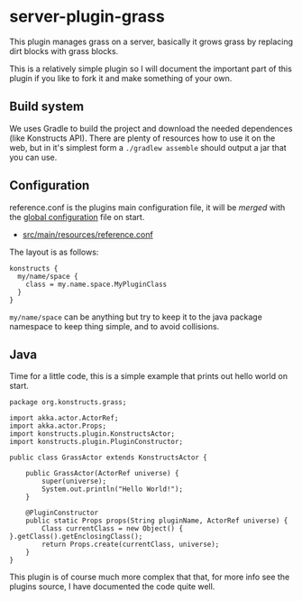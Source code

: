 # server-plugin-grass

This plugin manages grass on a server, basically it grows grass by replacing dirt blocks with grass blocks.

This is a relatively simple plugin so I will document the important part of this plugin if you like to fork it and make something of your own.

## Build system

We uses Gradle to build the project and download the needed dependences (like Konstructs API). There are plenty of resources how to use it on the web, but in it's simplest form a `./gradlew assemble` should output a jar that you can use.

## Configuration

reference.conf is the plugins main configuration file, it will be *merged* with the [global configuration](https://github.com/konstructs/server/blob/master/src/main/resources/reference.conf) file on start.

* [src/main/resources/reference.conf](https://github.com/konstructs/server-plugin-grass/blob/master/src/main/resources/reference.conf)

The layout is as follows:
```
konstructs {
  my/name/space {
    class = my.name.space.MyPluginClass
  }
}
```

`my/name/space` can be anything but try to keep it to the java package namespace to keep thing simple, and to avoid collisions.

## Java

Time for a little code, this is a simple example that prints out hello world on start.

```
package org.konstructs.grass;

import akka.actor.ActorRef;
import akka.actor.Props;
import konstructs.plugin.KonstructsActor;
import konstructs.plugin.PluginConstructor;

public class GrassActor extends KonstructsActor {

    public GrassActor(ActorRef universe) {
        super(universe);
        System.out.println("Hello World!");
    }

    @PluginConstructor
    public static Props props(String pluginName, ActorRef universe) {
        Class currentClass = new Object() { }.getClass().getEnclosingClass();
        return Props.create(currentClass, universe);
    }
}
```

This plugin is of course much more complex that that, for more info see the plugins source, I have documented the code quite well.
